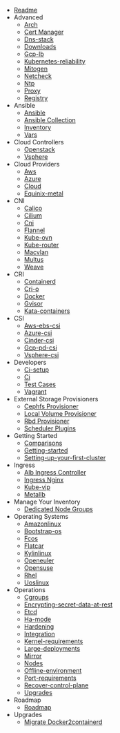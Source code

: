 * [Readme](/)
* Advanced
  * [Arch](/docs/advanced/arch.md)
  * [Cert Manager](/docs/advanced/cert_manager.md)
  * [Dns-stack](/docs/advanced/dns-stack.md)
  * [Downloads](/docs/advanced/downloads.md)
  * [Gcp-lb](/docs/advanced/gcp-lb.md)
  * [Kubernetes-reliability](/docs/advanced/kubernetes-reliability.md)
  * [Mitogen](/docs/advanced/mitogen.md)
  * [Netcheck](/docs/advanced/netcheck.md)
  * [Ntp](/docs/advanced/ntp.md)
  * [Proxy](/docs/advanced/proxy.md)
  * [Registry](/docs/advanced/registry.md)
* Ansible
  * [Ansible](/docs/ansible/ansible.md)
  * [Ansible Collection](/docs/ansible/ansible_collection.md)
  * [Inventory](/docs/ansible/inventory.md)
  * [Vars](/docs/ansible/vars.md)
* Cloud Controllers
  * [Openstack](/docs/cloud_controllers/openstack.md)
  * [Vsphere](/docs/cloud_controllers/vsphere.md)
* Cloud Providers
  * [Aws](/docs/cloud_providers/aws.md)
  * [Azure](/docs/cloud_providers/azure.md)
  * [Cloud](/docs/cloud_providers/cloud.md)
  * [Equinix-metal](/docs/cloud_providers/equinix-metal.md)
* CNI
  * [Calico](/docs/CNI/calico.md)
  * [Cilium](/docs/CNI/cilium.md)
  * [Cni](/docs/CNI/cni.md)
  * [Flannel](/docs/CNI/flannel.md)
  * [Kube-ovn](/docs/CNI/kube-ovn.md)
  * [Kube-router](/docs/CNI/kube-router.md)
  * [Macvlan](/docs/CNI/macvlan.md)
  * [Multus](/docs/CNI/multus.md)
  * [Weave](/docs/CNI/weave.md)
* CRI
  * [Containerd](/docs/CRI/containerd.md)
  * [Cri-o](/docs/CRI/cri-o.md)
  * [Docker](/docs/CRI/docker.md)
  * [Gvisor](/docs/CRI/gvisor.md)
  * [Kata-containers](/docs/CRI/kata-containers.md)
* CSI
  * [Aws-ebs-csi](/docs/CSI/aws-ebs-csi.md)
  * [Azure-csi](/docs/CSI/azure-csi.md)
  * [Cinder-csi](/docs/CSI/cinder-csi.md)
  * [Gcp-pd-csi](/docs/CSI/gcp-pd-csi.md)
  * [Vsphere-csi](/docs/CSI/vsphere-csi.md)
* Developers
  * [Ci-setup](/docs/developers/ci-setup.md)
  * [Ci](/docs/developers/ci.md)
  * [Test Cases](/docs/developers/test_cases.md)
  * [Vagrant](/docs/developers/vagrant.md)
* External Storage Provisioners
  * [Cephfs Provisioner](/docs/external_storage_provisioners/cephfs_provisioner.md)
  * [Local Volume Provisioner](/docs/external_storage_provisioners/local_volume_provisioner.md)
  * [Rbd Provisioner](/docs/external_storage_provisioners/rbd_provisioner.md)
  * [Scheduler Plugins](/docs/external_storage_provisioners/scheduler_plugins.md)
* Getting Started
  * [Comparisons](/docs/getting_started/comparisons.md)
  * [Getting-started](/docs/getting_started/getting-started.md)
  * [Setting-up-your-first-cluster](/docs/getting_started/setting-up-your-first-cluster.md)
* Ingress
  * [Alb Ingress Controller](/docs/ingress/alb_ingress_controller.md)
  * [Ingress Nginx](/docs/ingress/ingress_nginx.md)
  * [Kube-vip](/docs/ingress/kube-vip.md)
  * [Metallb](/docs/ingress/metallb.md)
* Manage Your Inventory
  * [Dedicated Node Groups](/docs/manage_your_inventory/dedicated_node_groups.md)
* Operating Systems
  * [Amazonlinux](/docs/operating_systems/amazonlinux.md)
  * [Bootstrap-os](/docs/operating_systems/bootstrap-os.md)
  * [Fcos](/docs/operating_systems/fcos.md)
  * [Flatcar](/docs/operating_systems/flatcar.md)
  * [Kylinlinux](/docs/operating_systems/kylinlinux.md)
  * [Openeuler](/docs/operating_systems/openeuler.md)
  * [Opensuse](/docs/operating_systems/opensuse.md)
  * [Rhel](/docs/operating_systems/rhel.md)
  * [Uoslinux](/docs/operating_systems/uoslinux.md)
* Operations
  * [Cgroups](/docs/operations/cgroups.md)
  * [Encrypting-secret-data-at-rest](/docs/operations/encrypting-secret-data-at-rest.md)
  * [Etcd](/docs/operations/etcd.md)
  * [Ha-mode](/docs/operations/ha-mode.md)
  * [Hardening](/docs/operations/hardening.md)
  * [Integration](/docs/operations/integration.md)
  * [Kernel-requirements](/docs/operations/kernel-requirements.md)
  * [Large-deployments](/docs/operations/large-deployments.md)
  * [Mirror](/docs/operations/mirror.md)
  * [Nodes](/docs/operations/nodes.md)
  * [Offline-environment](/docs/operations/offline-environment.md)
  * [Port-requirements](/docs/operations/port-requirements.md)
  * [Recover-control-plane](/docs/operations/recover-control-plane.md)
  * [Upgrades](/docs/operations/upgrades.md)
* Roadmap
  * [Roadmap](/docs/roadmap/roadmap.md)
* Upgrades
  * [Migrate Docker2containerd](/docs/upgrades/migrate_docker2containerd.md)
